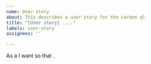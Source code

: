 ```yaml
---
name: User story
about: This describes a user story for the carbon ql
title: "[User story] ...."
labels: user-story
assignees: ''

---
```


As a <type of user> I want <some goal> so that <some reason>.
